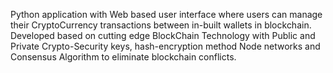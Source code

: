 Python application with Web based user interface where users can manage their CryptoCurrency transactions between in-built wallets in blockchain. Developed based on cutting edge BlockChain Technology with Public and Private Crypto-Security keys, hash-encryption method Node networks and Consensus Algorithm to eliminate blockchain conflicts.
